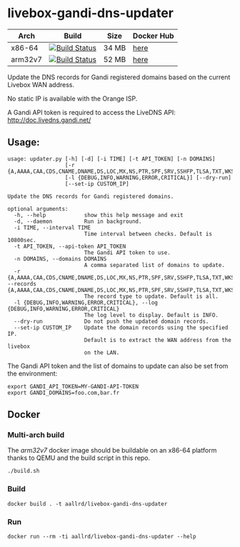 # livebox-gandi-dns-updater

Arch|Build|Size|Docker Hub
---|---|---|---
x86-64|[![Build Status](https://travis-ci.org/aallrd/livebox-gandi-dns-updater.svg?branch=master)](https://travis-ci.org/aallrd/livebox-gandi-dns-updater)|34 MB|[here](https://hub.docker.com/r/aallrd/livebox-gandi-dns-updater/)
arm32v7|[![Build Status](https://travis-ci.org/aallrd/livebox-gandi-dns-updater.svg?branch=master)](https://travis-ci.org/aallrd/livebox-gandi-dns-updater)|52 MB|[here](https://hub.docker.com/r/aallrd/livebox-gandi-dns-updater/)

Update the DNS records for Gandi registered domains based on the current Livebox WAN address.

No static IP is available with the Orange ISP.

A Gandi API token is required to access the LiveDNS API: http://doc.livedns.gandi.net/

## Usage:

    usage: updater.py [-h] [-d] [-i TIME] [-t API_TOKEN] [-n DOMAINS]
                      [-r {A,AAAA,CAA,CDS,CNAME,DNAME,DS,LOC,MX,NS,PTR,SPF,SRV,SSHFP,TLSA,TXT,WKS}]
                      [-l {DEBUG,INFO,WARNING,ERROR,CRITICAL}] [--dry-run]
                      [--set-ip CUSTOM_IP]
    
    Update the DNS records for Gandi registered domains.
    
    optional arguments:
      -h, --help            show this help message and exit
      -d, --daemon          Run in background.
      -i TIME, --interval TIME
                            Time interval between checks. Default is 10800sec.
      -t API_TOKEN, --api-token API_TOKEN
                            The Gandi API token to use.
      -n DOMAINS, --domains DOMAINS
                            A comma separated list of domains to update.
      -r {A,AAAA,CAA,CDS,CNAME,DNAME,DS,LOC,MX,NS,PTR,SPF,SRV,SSHFP,TLSA,TXT,WKS}, --records {A,AAAA,CAA,CDS,CNAME,DNAME,DS,LOC,MX,NS,PTR,SPF,SRV,SSHFP,TLSA,TXT,WKS}
                            The record type to update. Default is all.
      -l {DEBUG,INFO,WARNING,ERROR,CRITICAL}, --log {DEBUG,INFO,WARNING,ERROR,CRITICAL}
                            The log level to display. Default is INFO.
      --dry-run             Do not push the updated domain records.
      --set-ip CUSTOM_IP    Update the domain records using the specified IP.
                            Default is to extract the WAN address from the livebox
                            on the LAN.
                            
The Gandi API token and the list of domains to update can also be set from the environment:

    export GANDI_API_TOKEN=MY-GANDI-API-TOKEN
    export GANDI_DOMAINS=foo.com,bar.fr
    
## Docker

### Multi-arch build

The *arm32v7* docker image should be buildable on an x86-64 platform thanks to QEMU and the build script in this repo.

    ./build.sh

### Build

    docker build . -t aallrd/livebox-gandi-dns-updater
    
### Run

    docker run --rm -ti aallrd/livebox-gandi-dns-updater --help
